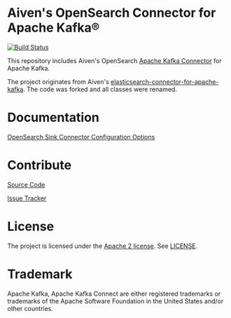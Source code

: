 # Aiven's OpenSearch Connector for Apache Kafka®

[![Build Status](https://github.com/aiven/opensearch-connector-for-apache-kafka/actions/workflows/master_push_workflow.yml/badge.svg)](https://github.com/aiven/opensearch-connector-for-apache-kafka/actions)

This repository includes Aiven's OpenSearch [Apache Kafka Connector](http://kafka.apache.org/documentation.html#connect) for Apache
Kafka.

The project originates from
Aiven's [elasticsearch-connector-for-apache-kafka](https://github.com/aiven/elasticsearch-connector-for-apache-kafka).
The code was forked and all classes were renamed.

# Documentation

[OpenSearch Sink Connector Configuration Options](docs/opensearch-sink-connector-config-options.rst)

# Contribute

[Source Code](https://github.com/aiven/aiven-kafka-connect-opensearch)

[Issue Tracker](https://github.com/aiven/aiven-kafka-connect-opensearch/issues)

# License

The project is licensed under the [Apache 2 license](https://www.apache.org/licenses/LICENSE-2.0).
See [LICENSE](LICENSE).

# Trademark

Apache Kafka, Apache Kafka Connect are either registered trademarks or trademarks of the Apache Software Foundation in the United States and/or other countries.
